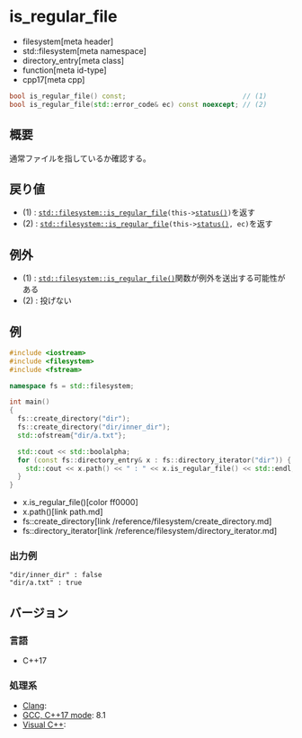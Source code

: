 # is_regular_file
* filesystem[meta header]
* std::filesystem[meta namespace]
* directory_entry[meta class]
* function[meta id-type]
* cpp17[meta cpp]

```cpp
bool is_regular_file() const;                             // (1)
bool is_regular_file(std::error_code& ec) const noexcept; // (2)
```

## 概要
通常ファイルを指しているか確認する。


## 戻り値
- (1) : [`std::filesystem::is_regular_file`](/reference/filesystem/is_regular_file.md)`(this->`[`status()`](status.md)`)`を返す
- (2) : [`std::filesystem::is_regular_file`](/reference/filesystem/is_regular_file.md)`(this->`[`status()`](status.md)`, ec)`を返す


## 例外
- (1) : [`std::filesystem::is_regular_file()`](/reference/filesystem/is_regular_file.md)関数が例外を送出する可能性がある
- (2) : 投げない


## 例
```cpp example
#include <iostream>
#include <filesystem>
#include <fstream>

namespace fs = std::filesystem;

int main()
{
  fs::create_directory("dir");
  fs::create_directory("dir/inner_dir");
  std::ofstream{"dir/a.txt"};

  std::cout << std::boolalpha;
  for (const fs::directory_entry& x : fs::directory_iterator("dir")) {
    std::cout << x.path() << " : " << x.is_regular_file() << std::endl;
  }
}
```
* x.is_regular_file()[color ff0000]
* x.path()[link path.md]
* fs::create_directory[link /reference/filesystem/create_directory.md]
* fs::directory_iterator[link /reference/filesystem/directory_iterator.md]

### 出力例
```
"dir/inner_dir" : false
"dir/a.txt" : true
```

## バージョン
### 言語
- C++17

### 処理系
- [Clang](/implementation.md#clang):
- [GCC, C++17 mode](/implementation.md#gcc): 8.1
- [Visual C++](/implementation.md#visual_cpp):
